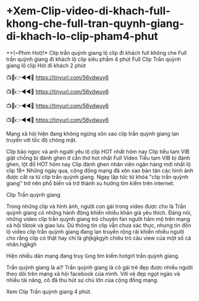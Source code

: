# +Xem-Clip-video-di-khach-full-khong-che-full-tran-quynh-giang-di-khach-lo-clip-pham4-phut

++(~Phim Hot)!* Clip trần quỳnh giang lộ clip đi khách full không che Full trần quỳnh giang đi khách lộ clip siêu phẩm 4 phút
Full Clip Trần quỳnh giang lộ clip Hót đi khách 2 phút


📺📱👉◄◄🔴 https://tinyurl.com/56vdwuy6

📺📱👉◄◄🔴 https://tinyurl.com/56vdwuy6

📺📱👉◄◄🔴 https://tinyurl.com/56vdwuy6

📺📱👉◄◄🔴 https://tinyurl.com/56vdwuy6


Mạng xã hội hiện đang không ngừng xôn xao clip trần quỳnh giang lan truyền với tốc độ chóng mặt.

Clip bảo ngọc và anh người yêu lộ clip HOT nhất hôm nay
Clip tiểu tam VIB giật chồng bị đánh ghen ở cần thơ hot nhất
Full Video Tiểu tam VIB bị đánh ghen, lột đồ HOT hôm nay
Clip đánh ghen nhân viên ngân hàng mới nhất lộ clip 18+
Những ngày qua, cộng đồng mạng đã xôn xao bàn tán các hình ảnh được cắt ra từ clip trần quỳnh giang. Ngay lập tức từ khóa "clip trần quỳnh giang" trở nên phổ biến và trở thành xu hướng tìm kiếm trên internet.

Clip Trần quỳnh giang

Trong những clip và hình ảnh, người con gái trong video được cho là Trần quỳnh giang có những hành động khiến nhiều khán giả yêu thích. Đáng nói, những video clip trần quỳnh giang trò chuyện fan người hâm mộ trên mạng xã hội tiktok và giao lưu. Dù thông tin clip vẫn chưa xác thực, nhưng tin đồn lộ video clip trần quỳnh giang đang lan truyền rộng rãi khiến nhiều người cho rằng clip có thật hay chỉ là ghjkgkgyh chiêu trò câu view của một số cá nhân.hgjkgh

Hiện nhiều dân mạng đang truy lùng tìm kiếm hotgirl trần quỳnh giang.

Trần quỳnh giang là ai?
Trần quỳnh giang là cô gái trẻ đẹp được nhiều người theo dõi trên mạng xã hội facebook của mình. Với vẻ đẹp ngọt ngào và nhiều tài năng, cô đã thu hút sự chú lớn của cộng đồng mạng.

Xem Clip Trần quỳnh giang 4 phút.
